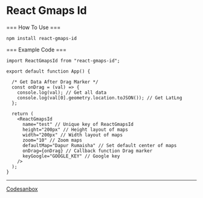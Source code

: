 # React Gmaps Id 

=== How To Use ===
```
npm install react-gmaps-id
```
=== Example Code ===
```
import ReactGmapsId from "react-gmaps-id";

export default function App() {

  /* Get Data After Drag Marker */
  const onDrag = (val) => {
    console.log(val); // Get all data
    console.log(val[0].geometry.location.toJSON()); // Get LatLng 
  };

  return (
    <ReactGmapsId
      name="test" // Unique key of ReactGmapsId
      height="200px" // Height layout of maps
      width="200px" // Width layout of maps
      zoom="10" // Zoom maps
      defaultMap="Dapur Rumaisha" // Set default center of maps
      onDrag={onDrag} // Callback function Drag marker
      keyGoogle="GOOGLE_KEY" // Google key
    />
  );
}
```
<hr/>
<a href="https://codesandbox.io/s/clever-carlos-zp8sx" target="_blank">
Codesanbox
</a>
